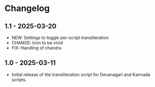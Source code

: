 # Changelog

## 1.1 - 2025-03-20

- NEW: Settings to toggle per-script transliteration
- CHANGE: Icon to be vivid
- FIX: Handling of chandra

## 1.0 - 2025-03-11

- Initial release of the transliteration script for Devanagari and Kannada scripts.

